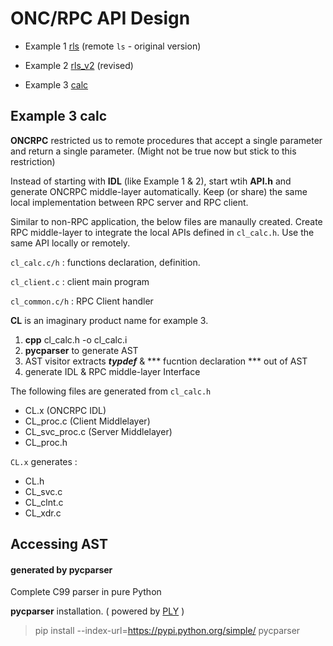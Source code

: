 # ONC/RPC API Design


- Example 1 [rls](https://github.com/phyunsj/oncrpc-api-design/tree/master/rls) (remote `ls` - original version)

- Example 2 [rls_v2](https://github.com/phyunsj/oncrpc-api-design/tree/master/rls_v2) (revised)

- Example 3 [calc](https://github.com/phyunsj/oncrpc-api-design/tree/master/calc)

## Example 3 calc

**ONCRPC** restricted us to remote procedures that accept a single parameter and return a single parameter. (Might not be true now but stick to this restriction)

Instead of starting with **IDL** (like Example 1 & 2), start wtih **API.h** and generate ONCRPC middle-layer  automatically. Keep (or share) the same local implementation between RPC server and RPC client.


Similar to non-RPC application, the below files are manaully created. Create RPC middle-layer to integrate the local APIs defined in `cl_calc.h`. Use the same API locally or remotely. 

`cl_calc.c/h` : functions declaration, definition.

`cl_client.c` : client main program

`cl_common.c/h` : RPC Client handler

**CL** is an imaginary product name for example 3. 


1. **cpp** cl_calc.h -o cl_calc.i
2. **pycparser** to generate AST
3. AST visitor extracts ***typdef*** & *** fucntion declaration *** out of AST
4. generate IDL & RPC middle-layer Interface

The following files are generated from `cl_calc.h`

- CL.x (ONCRPC IDL)
- CL_proc.c (Client Middlelayer)
- CL_svc_proc.c (Server Middlelayer)
- CL_proc.h

`CL.x` generates :

- CL.h
- CL_svc.c
- CL_clnt.c
- CL_xdr.c


## Accessing AST

#### generated by pycparser

Complete C99 parser in pure Python

**pycparser** installation. ( powered by [PLY](https://github.com/dabeaz/ply) )

> pip install --index-url=https://pypi.python.org/simple/  pycparser 
